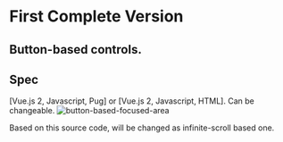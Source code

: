 # First Complete Version
## Button-based controls.
Spec
---
[Vue.js 2, Javascript, Pug] or [Vue.js 2, Javascript, HTML]. Can be changeable.
![button-based-focused-area](https://user-images.githubusercontent.com/32004044/185549239-73249395-d5c0-4845-8f91-57c0c58fd8ac.gif)

Based on this source code, will be changed as infinite-scroll based one.
